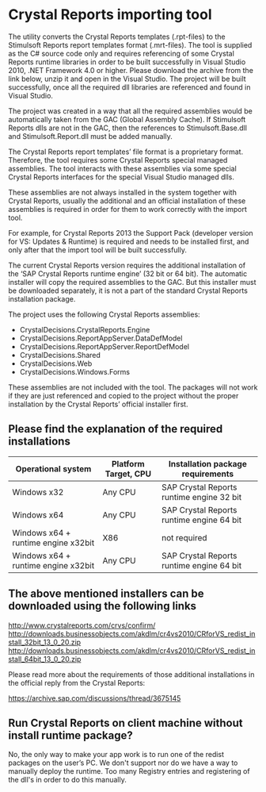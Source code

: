 # Crystal Reports importing tool

The utility converts the Crystal Reports templates (.rpt-files) to the Stimulsoft Reports report templates format (.mrt-files). The tool is supplied as the C# source code only and requires referencing of some Crystal Reports runtime libraries in order to be built successfully in Visual Studio 2010, .NET Framework 4.0 or higher. Please download the archive from the link below, unzip it and open in the Visual Studio. The project will be built successfully, once all the required dll libraries are referenced and found in Visual Studio.

The project was created in a way that all the required assemblies would be automatically taken from the GAC (Global Assembly Cache). If Stimulsoft Reports dlls are not in the GAC, then the references to Stimulsoft.Base.dll  and  Stimulsoft.Report.dll must be added manually.

The Crystal Reports report templates’ file format is a proprietary format. Therefore, the tool requires some Crystal Reports special managed assemblies. The tool interacts with these assemblies via some special Crystal Reports interfaces for the special Visual Studio managed dlls.

These assemblies are not always installed in the system together with Crystal Reports, usually the additional and an official installation of these assemblies is required in order for them to work correctly with the import tool.

For example, for Crystal Reports 2013 the Support Pack (developer version for VS: Updates & Runtime) is required and needs to be installed first, and only after that the import tool will be built successfully.

The current Crystal Reports version requires the additional installation of the ‘SAP Crystal Reports runtime engine’ (32 bit or 64 bit). The automatic installer will copy the required assemblies to the GAC. But this installer must be downloaded separately, it is not a part of the standard Crystal Reports installation package.

The project uses the following Crystal Reports assemblies:
* CrystalDecisions.CrystalReports.Engine
* CrystalDecisions.ReportAppServer.DataDefModel
* CrystalDecisions.ReportAppServer.ReportDefModel
* CrystalDecisions.Shared
* CrystalDecisions.Web
* CrystalDecisions.Windows.Forms

These assemblies are not included with the tool. The packages will not work if they are just referenced and copied to the project without the proper installation by the Crystal Reports’ official installer first.

## Please find the explanation of the required installations

Operational system | Platform Target, CPU | Installation package requirements
------------------ | -------------------- | ---------------------------------
Windows x32 | Any CPU | SAP Crystal Reports runtime engine 32 bit
Windows x64 | Any CPU | SAP Crystal Reports runtime engine 64 bit
Windows x64 + runtime engine x32bit | X86 | not required
Windows x64 + runtime engine x32bit | Any CPU | SAP Crystal Reports runtime engine 64 bit

## The above mentioned installers can be downloaded using the following links

http://www.crystalreports.com/crvs/confirm/
http://downloads.businessobjects.com/akdlm/cr4vs2010/CRforVS_redist_install_32bit_13_0_20.zip
http://downloads.businessobjects.com/akdlm/cr4vs2010/CRforVS_redist_install_64bit_13_0_20.zip

Please read more about the requirements of those additional installations in the official reply from the Crystal Reports:

https://archive.sap.com/discussions/thread/3675145

## Run Crystal Reports on client machine without install runtime package?

No, the only way to make your app work is to run one of the redist packages on the user’s PC. We don't support nor do we have a way to manually deploy the runtime. Too many Registry entries and registering of the dll's in order to do this manually.
